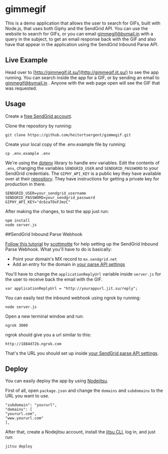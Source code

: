 # gimmegif

This is a demo application that allows the user to search for GIFs, built with Node.js, that uses both Giphy and the SendGrid API. You can use the website to search for GIFs, or you can email <gimmegif@bymail.in> with a query in the subject, to get an email response back with the GIF and also have that appear in the application using the SendGrid Inbound Parse API.

## Live Example

Head over to [http://gimmegif.jit.su/](http://gimmegif.jit.su/) to see the app running. You can search inside the app for a GIF, or by sending an email to [gimmegif@bymail.in](mailto:gimmegif@bymail.in) . Anyone with the web page open will see the GIF that was requested.

## Usage

Create a [free SendGrid account](http://sendgrid.com/user/signup).

Clone the repository by running:

```
git clone https://github.com/heitortsergent/gimmegif.git
```

Create your local copy of the .env.example file by running:

```
cp .env.example .env
```

We're using the [dotenv](https://github.com/scottmotte/dotenv) library to handle env variables. Edit the contents of `.env`, changing the variables `SENDGRID_USER` and `SENDGRID_PASSWORD` to your SendGrid credentials. The `GIPHY_API_KEY` is a public key they have available over at their [repository](https://github.com/giphy/GiphyAPI). They have instructions for getting a private key for production in there.

```
SENDGRID_USER=your_sendgrid_username
SENDGRID_PASSWORD=your_sendgrid_password
GIPHY_API_KEY="dc6zaTOxFJmzC"
```

After making the changes, to test the app just run:

```
npm install
node server.js
```

##SendGrid Inbound Parse Webhook

[Follow this tutorial](http://sendgrid.com/blog/parse-webhook-tutorial/) by [scottmotte](https://github.com/scottmotte/) for help setting up the SendGrid Inbound Parse Webhook. What you'll have to do is basically:

+ Point your domain's MX record to `mx.sendgrid.net`
+ Add an entry for the domain in [your parse API settings](http://sendgrid.com/developer/reply)

You'll have to change the `applicationReplyUrl` variable inside `server.js` for the user to receive back the email with the GIF.

```
var applicationReplyUrl = "http://yourappurl.jit.su/reply";
```

You can easily test the inbound webhook using ngrok by running:

```
node server.js
```

Open a new terminal window and run:

```
ngrok 3000
```

ngrok should give you a url similar to this:

```
http://1884d72b.ngrok.com
```

That's the URL you should set up inside [your SendGrid parse API settings](http://sendgrid.com/developer/reply).

## Deploy

You can easily deploy the app by using [Nodejitsu](https://www.nodejitsu.com/). 

First of all, open `package.json` and change the `domains` and `subdomains` to the URL you want to use.

```
"subdomain": "yoururl",
"domains": [
"yoururl.com",
"www.yoururl.com"
],
```

After that, create a Nodejitsu account, install the [jitsu CLI](https://github.com/nodejitsu/jitsu), log in, and just run:

```
jitsu deploy
```